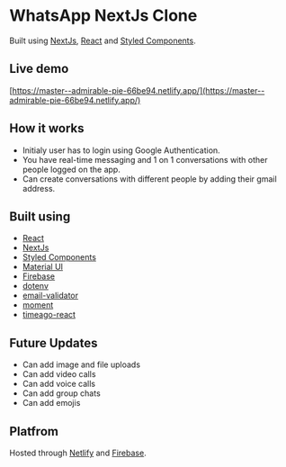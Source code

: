 # WhatsApp NextJs Clone

Built using [NextJs](https://nextjs.org/), [React](https://reactjs.org/) and [Styled Components](https://styled-components.com/).

## Live demo

[https://master--admirable-pie-66be94.netlify.app/](https://master--admirable-pie-66be94.netlify.app/)

## How it works

-  Initialy user has to login using Google Authentication.
-  You have real-time messaging and 1 on 1 conversations with other people logged on the app.
-  Can create conversations with different people by adding their gmail address.

## Built using

-  [React](https://reactjs.org/)
-  [NextJs](https://nextjs.org/)
-  [Styled Components](https://styled-components.com/)
-  [Material UI](https://material-ui.com/)
-  [Firebase](https://www.npmjs.com/package/firebase)
-  [dotenv](https://www.npmjs.com/package/dotenv)
-  [email-validator](https://www.npmjs.com/package/email-validator)
-  [moment](https://www.npmjs.com/package/moment)
-  [timeago-react](https://www.npmjs.com/package/timeago-react)

## Future Updates

-  Can add image and file uploads
-  Can add video calls
-  Can add voice calls
-  Can add group chats
-  Can add emojis

## Platfrom

Hosted through [Netlify](https://netlify.com/) and [Firebase](https://firebase.google.com/).
